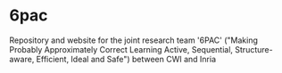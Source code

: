 # 6pac
Repository and website for the joint research team '6PAC' ("Making Probably Approximately Correct Learning Active, Sequential, Structure-aware, Efficient, Ideal and Safe") between CWI and Inria
